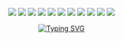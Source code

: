 <p align="center">
  <img src="https://img.shields.io/badge/SAP-%2300BFFF.svg?style=plastic&logo=sap&logoColor=white"/>
  <img src="https://img.shields.io/badge/Kaggle-20BEFF?style=plastic&logo=Kaggle&logoColor=white"/>
  <img src="https://img.shields.io/badge/TensorFlow-FF6F00?style=plastic&logo=tensorflow&logoColor=white"/>
  <img src="https://img.shields.io/badge/Docker-2496ED?style=plastic&logo=docker&logoColor=white"/>
  <img src="https://img.shields.io/badge/JavaScript-F7DF1E?style=plastic&logo=javascript&logoColor=black"/>
  <img src="https://img.shields.io/badge/Node.js-43853D?style=plastic&logo=node.js&logoColor=white"/>
  <img src="https://img.shields.io/badge/Express.js-%23404d59.svg?style=plastic&logo=express&logoColor=%2361DAFB"/>
  <img src="https://img.shields.io/badge/NPM-%23000000.svg?style=plastic&logo=npm&logoColor=white"/>
  <img src="https://img.shields.io/badge/Redux-764ABC?style=plastic&logo=redux&logoColor=white"/>
  <img src="https://img.shields.io/badge/MongoDB-4EA94B?style=plastic&logo=mongodb&logoColor=white"/>
  <img src="https://img.shields.io/badge/WSL-006400?style=plastic&logo=linux&logoColor=white"/>
</p>

<p align="center">
  <a href="https://git.io/typing-svg">
    <img src="https://readme-typing-svg.herokuapp.com?font=Fira+Code&size=22&duration=3000&pause=1000&color=007AFF&center=true&vCenter=true&width=700&height=50&lines=it+was+working+...+until+you+looked.;99%+done+(trust+me)" alt="Typing SVG" />
  </a>
</p>

